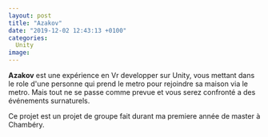```yaml
---
layout: post
title: "Azakov"
date: "2019-12-02 12:43:13 +0100"
categories:
  Unity
image:
---
```


**Azakov** est une expérience en Vr developper sur Unity, vous mettant dans le role d'une personne qui prend le metro pour rejoindre sa maison via le metro. Mais tout ne se passe comme prevue et vous serez confronté a des événements surnaturels.

Ce projet est un projet de groupe fait durant ma premiere année de master à Chambéry.
